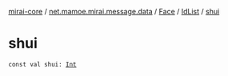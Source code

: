 [mirai-core](../../../index.md) / [net.mamoe.mirai.message.data](../../index.md) / [Face](../index.md) / [IdList](index.md) / [shui](./shui.md)

# shui

`const val shui: `[`Int`](https://kotlinlang.org/api/latest/jvm/stdlib/kotlin/-int/index.html)